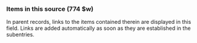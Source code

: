 ### Items in this source (774 $w) 

In parent records, links to the items contained therein are displayed in this field. Links are added automatically as soon as they are established in the subentries.